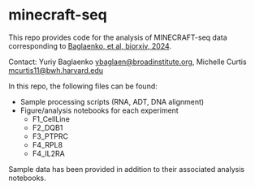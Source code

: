 # minecraft-seq
This repo provides code for the analysis of MINECRAFT-seq data corresponding to [Baglaenko, et al, biorxiv, 2024](https://www.biorxiv.org/content/10.1101/2024.03.28.587175v1).

Contact: Yuriy Baglaenko ybaglaen@broadinstitute.org, Michelle Curtis mcurtis11@bwh.harvard.edu

In this repo, the following files can be found:
* Sample processing scripts (RNA, ADT, DNA alignment)
* Figure/analysis notebooks for each experiment
  * F1_CellLine
  * F2_DQB1
  * F3_PTPRC
  * F4_RPL8
  * F4_IL2RA

Sample data has been provided in addition to their associated analysis notebooks.
